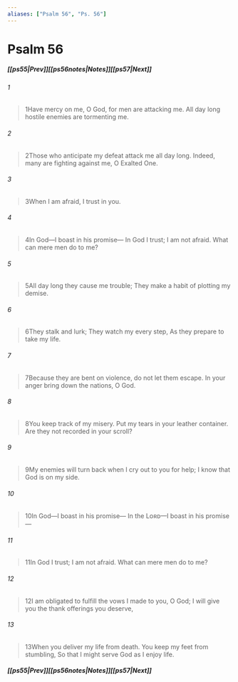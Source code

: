 ```yaml
---
aliases: ["Psalm 56", "Ps. 56"]
---
```

# Psalm 56
##### <span class=arrow-left></span>[[ps55|Prev]]<span class=navigation-separator></span>[[ps56notes|Notes]]<span class=navigation-separator></span>[[ps57|Next]]<span class=arrow-right></span>
###### 1
><span class=verse-first-poetry>1</span>Have mercy on me, O God, for men are attacking me.
>All day long hostile enemies are tormenting me.
###### 2
><span class=verse-body-poetry>2</span>Those who anticipate my defeat attack me all day long.
>Indeed, many are fighting against me, O Exalted One.
###### 3
><span class=verse-body-poetry>3</span>When I am afraid,
>I trust in you.
###### 4
><span class=verse-body-poetry>4</span>In God—I boast in his promise—
>In God I trust; I am not afraid.
>What can mere men do to me?
###### 5
><span class=verse-body-poetry>5</span>All day long they cause me trouble;
>They make a habit of plotting my demise.
###### 6
><span class=verse-body-poetry>6</span>They stalk and lurk;
>They watch my every step,
>As they prepare to take my life.
###### 7
><span class=verse-body-poetry>7</span>Because they are bent on violence, do not let them escape.
>In your anger bring down the nations, O God.
<div class=paragraph-break></div>

###### 8
><span class=verse-first-poetry>8</span>You keep track of my misery.
>Put my tears in your leather container.
>Are they not recorded in your scroll?
###### 9
><span class=verse-body-poetry>9</span>My enemies will turn back when I cry out to you for help;
>I know that God is on my side.
###### 10
><span class=verse-body-poetry>10</span>In God—I boast in his promise—
>In the Lᴏʀᴅ—I boast in his promise—
###### 11
><span class=verse-body-poetry>11</span>In God I trust; I am not afraid.
>What can mere men do to me?
###### 12
><span class=verse-body-poetry>12</span>I am obligated to fulfill the vows I made to you, O God;
>I will give you the thank offerings you deserve,
###### 13
><span class=verse-body-poetry>13</span>When you deliver my life from death.
>You keep my feet from stumbling,
>So that I might serve God as I enjoy life.
##### <span class=arrow-left></span>[[ps55|Prev]]<span class=navigation-separator></span>[[ps56notes|Notes]]<span class=navigation-separator></span>[[ps57|Next]]<span class=arrow-right></span>